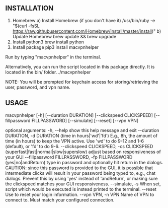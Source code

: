 INSTALLATION
------------
1)  Homebrew
  a) Install Homebrew (if you don't have it)
/usr/bin/ruby -e "$(curl -fsSL https://raw.githubusercontent.com/Homebrew/install/master/install)"
  b) Update Homebrew
  brew update && brew upgrade
2) Install python3
  brew install python
3) Install package
  pip3 install macvpnhelper

Run by typing "macvpnhelper" in the terminal.

Alternatively, you can run the script located in this package directly. It is located in the bin/ folder.
  ./macvpnhelper
  
NOTE: You will be prompted for keychain access for storing/retrieving the user, password, and vpn name.


USAGE
-----
macvpnhelper [-h] [--duration DURATION] [--clickspeed CLICKSPEED]
                    [--fillpassword FILLPASSWORD] [--simulate] [--reset]
                    [--vpn VPN]

optional arguments:
  -h, --help            show this help message and exit
  --duration DURATION, -d DURATION
                        (time in hours|'wd'|'fd') E.g., 8h, the amount of time
                        (in hours) to keep the VPN active. Use 'wd' to do 9-12
                        and 1-6 (default), or 'fd' to do 9-6.
  --clickspeed CLICKSPEED, -cs CLICKSPEED
                        (superfast|fast|normal|slow|superslow) adjust based on
                        responsiveness of your GUI
  --fillpassword FILLPASSWORD, -fp FILLPASSWORD
                        (yes|no|andReturn) type in password and optionally hit
                        return in the dialogs. CAUTION: since this password is
                        provided to the GUI, it is possible that intermediate
                        clicks will result in your password being typed to,
                        e.g., chat dialogs. Prevent this by using 'yes'
                        instead of 'andReturn', or making sure the clickspeed
                        matches your GUI responsiveness.
  --simulate, -s        When set, script which would be executed is instead
                        printed to the terminal.
  --reset               Use to reset your login information.
  --vpn VPN, -n VPN     Name of VPN to connect to. Must match your configured
                        connection.
